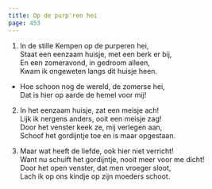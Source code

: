 ```yaml
---
title: Op de purp'ren hei
page: 453
---  
```



1. In de stille Kempen op de purperen hei,  
Staat een eenzaam huisje, met een berk er bij,  
En een zomeravond, in gedroom alleen,  
Kwam ik ongeweten langs dit huisje heen.  


- Hoe schoon nog de wereld, de zomerse hei,  
Dat is hier op aarde de hemel voor mij!  


2. In het eenzaam huisje, zat een meisje ach!  
Lijk ik nergens anders, ooit een meisje zag!  
Door het venster keek ze, mij verlegen aan,  
Schoof het gordijntje toe en is maar opgestaan.  


3. Maar wat heeft de liefde, ook hier niet verricht!  
Want nu schuift het gordijntje, nooit meer voor me dicht!  
Door het open venster, dat men vroeger sloot,  
Lach ik op ons kindje op zijn moeders schoot.  